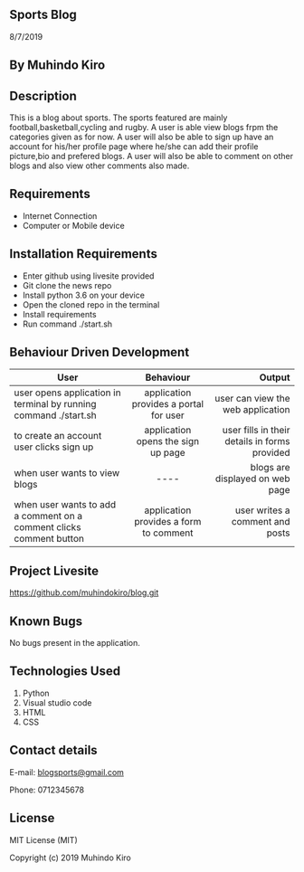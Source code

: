 Sports Blog
------------------------

8/7/2019

By Muhindo Kiro
----------------


Description
-----------
This is a blog about sports. The sports featured are mainly football,basketball,cycling and rugby. A user is able view blogs frpm the categories given as for now. A user will also be able to sign up  have an account for his/her profile page where he/she can add their profile picture,bio and prefered blogs.
A user will also be able to comment on other blogs and also view other comments also made.  


Requirements
--------------------------------

* Internet Connection
* Computer or Mobile device

Installation Requirements
--------------------------------

* Enter github using livesite provided
* Git clone the news repo
* Install python 3.6 on your device
* Open the cloned repo in the terminal
* Install requirements
* Run command ./start.sh


Behaviour Driven Development
-----------------------------

|User        |Behaviour   | Output  |
| ------------- |:-----------:| -----------:|
| user opens application in terminal by running command ./start.sh | application provides a portal for user | user can view the web application |
| to create an account user clicks sign up | application opens the sign up page | user fills in their details in forms provided |
| when user wants to view blogs | ---- | blogs are displayed on web page |
| when user wants to add a comment on a comment clicks comment button | application provides a form to comment | user writes a comment and posts | 


Project Livesite
-----------------
https://github.com/muhindokiro/blog.git


Known Bugs
-----------
No bugs present in the application.


Technologies Used
------------------

1. Python
2. Visual studio code
3. HTML
4. CSS


Contact details
----------------

E-mail: blogsports@gmail.com

Phone: 0712345678

License
--------

MIT License (MIT)

Copyright (c) 2019 Muhindo Kiro